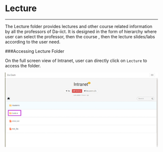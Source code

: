 # Lecture


---



The Lecture folder provides lectures and other course related information by all the professors of Da-iict. It is designed in the form of hierarchy where user can select the professor, then the course , then the lecture slides/labs according to the user need.

###Accessing Lecture Folder

On the full screen view of Intranet, user can directly click on `Lecture` to access the folder.

![](Lecture.png)
